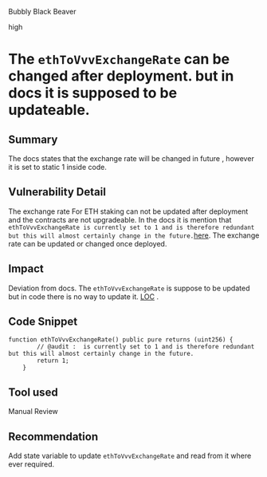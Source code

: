 Bubbly Black Beaver

high

# The `ethToVvvExchangeRate` can be changed after deployment. but in docs it is supposed to be updateable.

## Summary

The docs states that the exchange rate will be changed in future , however it is set to static 1 inside code.
## Vulnerability Detail

The exchange rate For ETH staking can not be updated after deployment and the contracts are not upgradeable. In the docs  it is mention that `ethToVvvExchangeRate is currently set to 1 and is therefore redundant but this will almost certainly change in the future.`[here](https://hackmd.io/@vvv-knowledge/Syme5HlRT#Vested-amount-calculation).
The exchange rate can be updated or changed once deployed.
## Impact

Deviation from docs. The `ethToVvvExchangeRate` is suppose to be updated but in code there is no way to update it.
[LOC](https://github.com/sherlock-audit/2024-03-vvv-vesting-staking/blob/main/vvv-platform-smart-contracts/contracts/staking/VVVETHStaking.sol#L254:L256) .
## Code Snippet

```solidity 
function ethToVvvExchangeRate() public pure returns (uint256) {
        // @audit :  is currently set to 1 and is therefore redundant but this will almost certainly change in the future.
        return 1;
    }
```
## Tool used
Manual Review

## Recommendation
Add state variable to update  `ethToVvvExchangeRate` and read from it where ever required.
